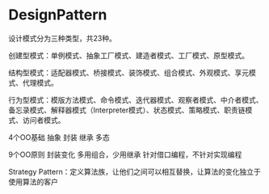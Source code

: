 # DesignPattern
设计模式分为三种类型，共23种。

创建型模式：单例模式、抽象工厂模式、建造者模式、工厂模式、原型模式。

结构型模式：适配器模式、桥接模式、装饰模式、组合模式、外观模式、享元模式、代理模式。

行为型模式：模版方法模式、命令模式、迭代器模式、观察者模式、中介者模式、备忘录模式、解释器模式（Interpreter模式）、状态模式、策略模式、职责链模式、访问者模式。


4个OO基础
抽象 封装  继承 多态

9个OO原则
封装变化
多用组合，少用继承
针对借口编程，不针对实现编程

Strategy Pattern：定义算法族，让他们之间可以相互替换，让算法的变化独立于使用算法的客户
